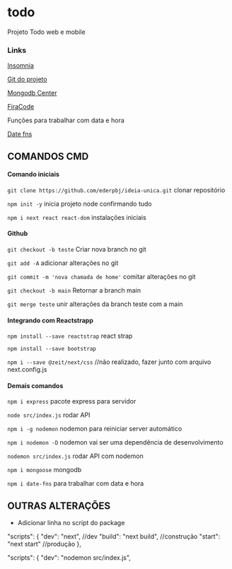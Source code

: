 # todo
Projeto Todo web e mobile

### Links

[Insomnia](https://insomnia.rest/download/)

[Git do projeto](https://github.com/ederpbj/todo)

[Mongodb Center](https://docs.mongodb.com/manual/tutorial/install-mongodb-on-windows/)

[FiraCode](https://github.com/tonsky/FiraCode)

Funções para trabalhar com data e hora

[Date fns](https://date-fns.org/docs/)

## COMANDOS CMD

#### Comando iniciais

`git clone https://github.com/ederpbj/ideia-unica.git` clonar repositório

`npm init -y` inicia projeto node confirmando tudo

`npm i next react react-dom` instalações iniciais

#### Github

`git checkout -b teste` Criar nova branch no git

`git add -A` adicionar alterações no git

`git commit -m 'nova chamada de home'` comitar alterações no git

`git checkout -b main` Retornar a branch main

`git merge teste` unir alterações da branch teste com a main

#### Integrando com Reactstrapp

`npm install --save reactstrap` react strap

`npm install --save bootstrap`

`npm i --save @zeit/next/css` //não realizado, fazer junto com arquivo next.config.js

#### Demais comandos

`npm i express` pacote express para servidor

`node src/index.js` rodar API

`npm i -g nodemon` nodemon para reiniciar server automático

`npm i nodemon -D` nodemon vai ser uma dependência de desenvolvimento

`nodemon src/index.js` rodar API com nodemon

`npm i mongoose` mongodb

`npm i date-fns` para trabalhar com data e hora

## OUTRAS ALTERAÇÕES

* Adicionar linha no script do package

"scripts": {
    "dev": "next", //dev
    "build": "next build", //construção
    "start": "next start" //produção
  },

  "scripts": {
    "dev": "nodemon src/index.js",

  